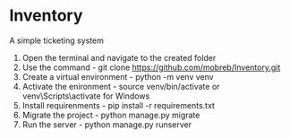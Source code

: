 # Inventory
A simple ticketing system
1. Open the terminal and navigate to the created folder
2. Use the command - git clone https://github.com/mobreb/Inventory.git
3. Create a virtual environment - python -m venv venv
4. Activate the enironment - source venv/bin/activate or venv\Scripts\activate for Windows
5. Install requirenments - pip install -r requirements.txt
6. Migrate the project - python manage.py migrate
7. Run the server - python manage.py runserver
